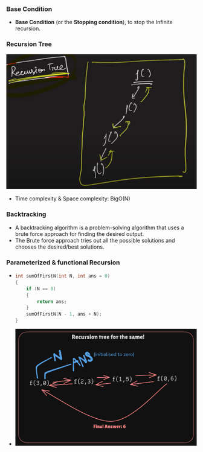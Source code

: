 ### Base Condition
- **Base Condition** (or the **Stopping condition**), to stop the Infinite recursion.
 ### Recursion Tree
![Recursion Tree](../z_Assets/RecursionTree.png)
- Time complexity & Space complexity: BigO(N)

### Backtracking
- A backtracking algorithm is a problem-solving algorithm that uses a brute force approach for finding the desired output.
- The Brute force approach tries out all the possible solutions and chooses the desired/best solutions.

### Parameterized & functional Recursion
-   ```cpp
    int sumOfFirstN(int N, int ans = 0)
    {
        if (N == 0)
        {
            return ans;
        }
        sumOfFirstN(N - 1, ans + N);
    }
    ```
- ![Image](../z_Assets/RecTreeSumOfFirstN.png)

